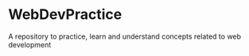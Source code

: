 # WebDevPractice
A repository to practice, learn and understand concepts related to web development
